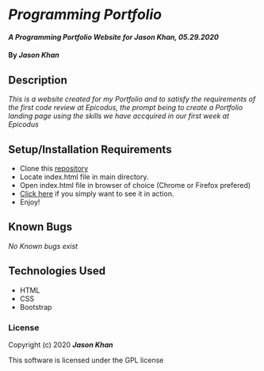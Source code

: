 # _Programming Portfolio_

#### _A Programming Portfolio Website for Jason Khan, 05.29.2020_

#### By _**Jason Khan**_

## Description

_This is a website created for my Portfolio and to satisfy the requirements of the first code review at Epicodus, the prompt being to create a Portfolio landing page using the skills we have accquired in our first week at Epicodus_

## Setup/Installation Requirements

* Clone this [repository](https://github.com/jasonkhan99/Portfolio.git)
* Locate index.html file in main directory.
* Open index.html file in browser of choice (Chrome or Firefox prefered)
* [Click here](example) if you simply want to see it in action.
* Enjoy!

## Known Bugs

_No Known bugs exist_

## Technologies Used

* HTML
* CSS
* Bootstrap

### License

Copyright (c) 2020 **_Jason Khan_**

This software is licensed under the GPL license